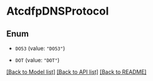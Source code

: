 # AtcdfpDNSProtocol

## Enum


* `DO53` (value: `"DO53"`)

* `DOT` (value: `"DOT"`)


[[Back to Model list]](../README.md#documentation-for-models) [[Back to API list]](../README.md#documentation-for-api-endpoints) [[Back to README]](../README.md)



